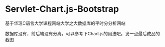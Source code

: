 # Servlet-Chart.js-Bootstrap
基于华理C语言大学课程网站大学之大数据库的平时分分析网站

数据库没有，前后端没有分离，可以参考下Chart.js的用法吧。发一点最后成品的截图
